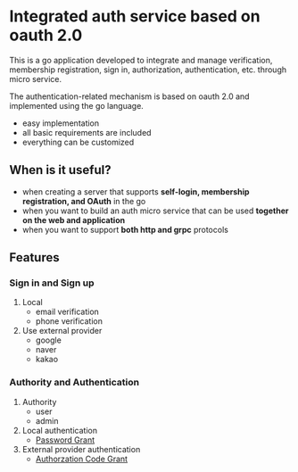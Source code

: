 # Integrated auth service based on oauth 2.0

This is a go application developed to integrate and manage verification, membership registration, sign in, authorization, authentication, etc. through micro service.  

The authentication-related mechanism is based on oauth 2.0 and implemented using the go language.

- easy implementation
- all basic requirements are included
- everything can be customized

## When is it useful?

- when creating a server that supports **self-login, membership registration, and OAuth** in the go
- when you want to build an auth micro service that can be used **together on the web and application**
- when you want to support **both http and grpc** protocols

## Features

### Sign in and Sign up

1. Local
    - email verification
    - phone verification
2. Use external provider
    - google
    - naver
    - kakao

### Authority and Authentication

1. Authority
    - user
    - admin
2. Local authentication
    - [Password Grant](https://oauth.net/2/grant-types/password/)
3. External provider authentication
    - [Authorzation Code Grant](https://oauth.net/2/grant-types/authorization-code/)
